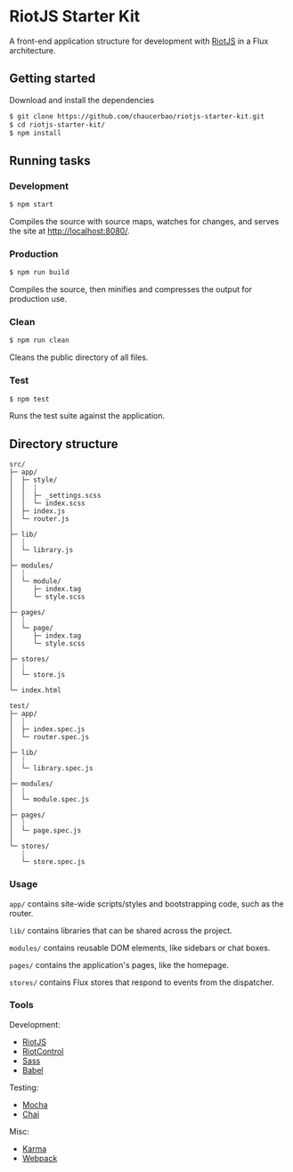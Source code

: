 # RiotJS Starter Kit

A front-end application structure for development with [RiotJS] in a Flux architecture.


## Getting started

Download and install the dependencies

```sh
$ git clone https://github.com/chaucerbao/riotjs-starter-kit.git
$ cd riotjs-starter-kit/
$ npm install
```


## Running tasks

### Development
```sh
$ npm start
```
Compiles the source with source maps, watches for changes, and serves the site at [http://localhost:8080/](http://localhost:8080/).

### Production
```sh
$ npm run build
```
Compiles the source, then minifies and compresses the output for production use.

### Clean
```sh
$ npm run clean
```
Cleans the public directory of all files.

### Test
```sh
$ npm test
```
Runs the test suite against the application.


## Directory structure

```
src/
├─ app/
│  ├─ style/
│  │  ┊
│  │  ├─ _settings.scss
│  │  └─ index.scss
│  ├─ index.js
│  └─ router.js
│
├─ lib/
│  ┊
│  └─ library.js
│
├─ modules/
│  ┊
│  └─ module/
│     ├─ index.tag
│     └─ style.scss
│
├─ pages/
│  ┊
│  └─ page/
│     ├─ index.tag
│     └─ style.scss
│
├─ stores/
│  ┊
│  └─ store.js
│
└─ index.html

test/
├─ app/
│  ┊
│  ├─ index.spec.js
│  └─ router.spec.js
│
├─ lib/
│  ┊
│  └─ library.spec.js
│
├─ modules/
│  ┊
│  └─ module.spec.js
│
├─ pages/
│  ┊
│  └─ page.spec.js
│
└─ stores/
   ┊
   └─ store.spec.js
```

### Usage
`app/` contains site-wide scripts/styles and bootstrapping code, such as the router.

`lib/` contains libraries that can be shared across the project.

`modules/` contains reusable DOM elements, like sidebars or chat boxes.

`pages/` contains the application's pages, like the homepage.

`stores/` contains Flux stores that respond to events from the dispatcher.


### Tools
Development:

* [RiotJS]
* [RiotControl]
* [Sass]
* [Babel]

Testing:

* [Mocha]
* [Chai]

Misc:

* [Karma]
* [Webpack]


[Babel]: https://babeljs.io/
[Chai]: http://chaijs.com/
[Karma]: https://karma-runner.github.io/
[Mocha]: http://mochajs.org/
[RiotControl]: https://github.com/jimsparkman/RiotControl
[RiotJS]: https://muut.com/riotjs/
[Sass]: http://sass-lang.com/
[Webpack]: http://webpack.github.io/
